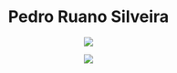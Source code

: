 <div align="center">
  
# Pedro Ruano Silveira
 
<img align="center" src="https://github-readme-stats.vercel.app/api/top-langs/?username=PedroRuanoS&theme=github_dark"/></p>

<img align="center" src="https://github-readme-stats.vercel.app/api?username=PedroRuanoS&theme=github_dark"/></p>
